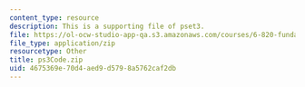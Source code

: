 ```yaml
---
content_type: resource
description: This is a supporting file of pset3.
file: https://ol-ocw-studio-app-qa.s3.amazonaws.com/courses/6-820-fundamentals-of-program-analysis-fall-2015/4675369e70d4aed9d5798a5762caf2db_ps3Code.zip
file_type: application/zip
resourcetype: Other
title: ps3Code.zip
uid: 4675369e-70d4-aed9-d579-8a5762caf2db
---
```

